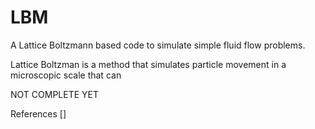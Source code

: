 # LBM
A Lattice Boltzmann based code to simulate simple fluid flow problems.

Lattice Boltzman is a method that simulates particle movement in a microscopic scale that can 

NOT COMPLETE YET

References
[]


